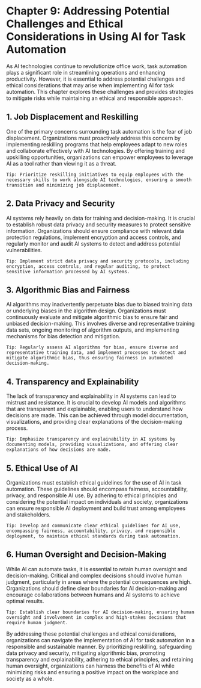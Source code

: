 Chapter 9: Addressing Potential Challenges and Ethical Considerations in Using AI for Task Automation
=====================================================================================================

As AI technologies continue to revolutionize office work, task automation plays a significant role in streamlining operations and enhancing productivity. However, it is essential to address potential challenges and ethical considerations that may arise when implementing AI for task automation. This chapter explores these challenges and provides strategies to mitigate risks while maintaining an ethical and responsible approach.

**1. Job Displacement and Reskilling**
--------------------------------------

One of the primary concerns surrounding task automation is the fear of job displacement. Organizations must proactively address this concern by implementing reskilling programs that help employees adapt to new roles and collaborate effectively with AI technologies. By offering training and upskilling opportunities, organizations can empower employees to leverage AI as a tool rather than viewing it as a threat.

`Tip: Prioritize reskilling initiatives to equip employees with the necessary skills to work alongside AI technologies, ensuring a smooth transition and minimizing job displacement.`

**2. Data Privacy and Security**
--------------------------------

AI systems rely heavily on data for training and decision-making. It is crucial to establish robust data privacy and security measures to protect sensitive information. Organizations should ensure compliance with relevant data protection regulations, implement encryption and access controls, and regularly monitor and audit AI systems to detect and address potential vulnerabilities.

`Tip: Implement strict data privacy and security protocols, including encryption, access controls, and regular auditing, to protect sensitive information processed by AI systems.`

**3. Algorithmic Bias and Fairness**
------------------------------------

AI algorithms may inadvertently perpetuate bias due to biased training data or underlying biases in the algorithm design. Organizations must continuously evaluate and mitigate algorithmic bias to ensure fair and unbiased decision-making. This involves diverse and representative training data sets, ongoing monitoring of algorithm outputs, and implementing mechanisms for bias detection and mitigation.

`Tip: Regularly assess AI algorithms for bias, ensure diverse and representative training data, and implement processes to detect and mitigate algorithmic bias, thus ensuring fairness in automated decision-making.`

**4. Transparency and Explainability**
--------------------------------------

The lack of transparency and explainability in AI systems can lead to mistrust and resistance. It is crucial to develop AI models and algorithms that are transparent and explainable, enabling users to understand how decisions are made. This can be achieved through model documentation, visualizations, and providing clear explanations of the decision-making process.

`Tip: Emphasize transparency and explainability in AI systems by documenting models, providing visualizations, and offering clear explanations of how decisions are made.`

**5. Ethical Use of AI**
------------------------

Organizations must establish ethical guidelines for the use of AI in task automation. These guidelines should encompass fairness, accountability, privacy, and responsible AI use. By adhering to ethical principles and considering the potential impact on individuals and society, organizations can ensure responsible AI deployment and build trust among employees and stakeholders.

`Tip: Develop and communicate clear ethical guidelines for AI use, encompassing fairness, accountability, privacy, and responsible deployment, to maintain ethical standards during task automation.`

**6. Human Oversight and Decision-Making**
------------------------------------------

While AI can automate tasks, it is essential to retain human oversight and decision-making. Critical and complex decisions should involve human judgment, particularly in areas where the potential consequences are high. Organizations should define clear boundaries for AI decision-making and encourage collaborations between humans and AI systems to achieve optimal results.

`Tip: Establish clear boundaries for AI decision-making, ensuring human oversight and involvement in complex and high-stakes decisions that require human judgment.`

By addressing these potential challenges and ethical considerations, organizations can navigate the implementation of AI for task automation in a responsible and sustainable manner. By prioritizing reskilling, safeguarding data privacy and security, mitigating algorithmic bias, promoting transparency and explainability, adhering to ethical principles, and retaining human oversight, organizations can harness the benefits of AI while minimizing risks and ensuring a positive impact on the workplace and society as a whole.
